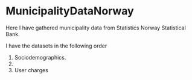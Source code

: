 # MunicipalityDataNorway

Here I have gathered municipality data from Statistics Norway Statistical Bank.

I have the datasets in the following order

1. Sociodemographics.
2. 
3. User charges